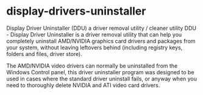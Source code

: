 # display-drivers-uninstaller
Display Driver Uninstaller (DDU) a driver removal utility / cleaner utility
DDU  - Display Driver Uninstaller is a driver removal utility that can help you completely uninstall AMD/NVIDIA graphics card drivers and packages from your system, without leaving leftovers behind (including registry keys, folders and files, driver store). 

The AMD/NVIDIA video drivers can normally be uninstalled from the Windows Control panel, this driver uninstaller program was designed to be used in cases where the standard driver uninstall fails, or anyway when you need to thoroughly delete NVIDIA and ATI video card drivers. 
